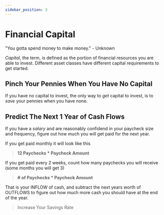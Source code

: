 ```yaml
---
sidebar_position: 3
---
```


# Financial Capital

"You gotta spend money to make money." - Unknown

*Capital*, the term, is defined as the portion of financial resources you are able to invest. Different asset classes have different capital requirements to get started.

## Pinch Your Pennies When You Have No Capital

If you have no capital to invest, the only way to *get* capital to invest, is to *save* your pennies when you have none.

## Predict The Next 1 Year of Cash Flows

If you have a *salary* and are reasonably confidend in your paycheck size and frequency, figure out how much you will get paid for the next year. 

If you get paid monthly it will look like this
>**12 Paychecks * Paycheck Amount**

If you get paid every 2 weeks, count how many paychecks you will receive (some months you will get 3)
>**# of Paychecks * Paycheck Amount**

That is your INFLOW of cash, and subtract the next years worth of OUTFLOWS to figure out how much more cash you should have at the end of the year.

>Increase Your Savings Rate